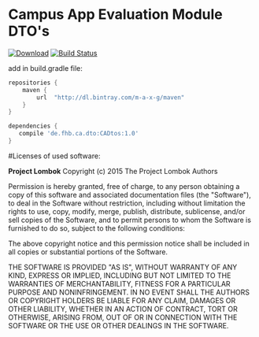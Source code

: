 # Campus App Evaluation Module DTO's

 [ ![Download](https://api.bintray.com/packages/m-a-x-g/maven/CampusAppDTOs/images/download.svg)](https://bintray.com/m-a-x-g/maven/CampusAppDTOs/_latestVersion) [![Build Status](https://travis-ci.org/M-a-x-G/CampusAppDTOs.svg?branch=master)](https://travis-ci.org/M-a-x-G/CampusAppDTOs)
 
  add in build.gradle file:
 ```groovy
 repositories {
     maven {
         url  "http://dl.bintray.com/m-a-x-g/maven"
     }
 }
 
 dependencies {
    compile 'de.fhb.ca.dto:CADtos:1.0'
}
```



#Licenses of used software:
 
**Project Lombok**
Copyright (c) 2015 The Project Lombok Authors

Permission is hereby granted, free of charge, to any person obtaining a copy
of this software and associated documentation files (the "Software"), to deal
in the Software without restriction, including without limitation the rights
to use, copy, modify, merge, publish, distribute, sublicense, and/or sell
copies of the Software, and to permit persons to whom the Software is
furnished to do so, subject to the following conditions:

The above copyright notice and this permission notice shall be included in
all copies or substantial portions of the Software.

THE SOFTWARE IS PROVIDED "AS IS", WITHOUT WARRANTY OF ANY KIND, EXPRESS OR
IMPLIED, INCLUDING BUT NOT LIMITED TO THE WARRANTIES OF MERCHANTABILITY,
FITNESS FOR A PARTICULAR PURPOSE AND NONINFRINGEMENT. IN NO EVENT SHALL THE
AUTHORS OR COPYRIGHT HOLDERS BE LIABLE FOR ANY CLAIM, DAMAGES OR OTHER
LIABILITY, WHETHER IN AN ACTION OF CONTRACT, TORT OR OTHERWISE, ARISING FROM,
OUT OF OR IN CONNECTION WITH THE SOFTWARE OR THE USE OR OTHER DEALINGS IN
THE SOFTWARE.
